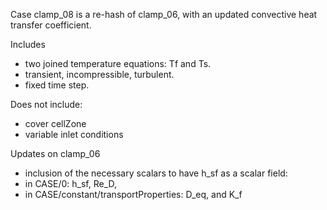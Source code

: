Case clamp_08 is a re-hash of clamp_06, with an updated convective heat transfer coefficient.

Includes
- two joined temperature equations: Tf and Ts.
- transient, incompressible, turbulent.
- fixed time step.

Does not include:
- cover cellZone
- variable inlet conditions

Updates on clamp_06
- inclusion of the necessary scalars to have h_sf as a scalar field:
- in CASE/0: h_sf, Re_D,
- in CASE/constant/transportProperties: D_eq, and K_f
